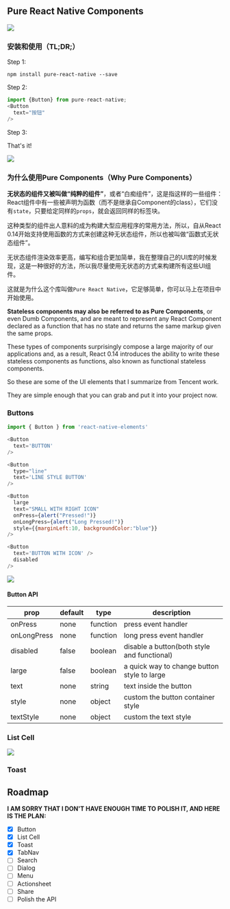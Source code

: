## Pure React Native Components

![](http://yuguous-10027517.cos.myqcloud.com/pure-logo.png)

### 安装和使用（TL;DR;）

Step 1:

```
npm install pure-react-native --save
```

Step 2:

```js
import {Button} from pure-react-native;
<Button
  text="按钮"
/>
```

Step 3:

That's it!

![](http://yuguous-10027517.cos.myqcloud.com/button.png)

### 为什么使用Pure Components（Why Pure Components）

**无状态的组件又被叫做“纯粹的组件”**，或者“白痴组件”，这是指这样的一些组件：React组件中有一些被声明为函数（而不是继承自Component的class），它们没有`state`，只要给定同样的`props`，就会返回同样的标签块。

这种类型的组件出人意料的成为构建大型应用程序的常用方法，所以，自从React 0.14开始支持使用函数的方式来创建这种无状态组件，所以也被叫做“函数式无状态组件”。

无状态组件渲染效率更高，编写和组合更加简单，我在整理自己的UI库的时候发现，这是一种很好的方法，所以我尽量使用无状态的方式来构建所有这些UI组件。

这就是为什么这个库叫做`Pure React Native`，它足够简单，你可以马上在项目中开始使用。

**Stateless components may also be referred to as Pure Components**, or even Dumb Components, and are meant to represent any React Component declared as a function that has no state and returns the same markup given the same props.

These types of components surprisingly compose a large majority of our applications and, as a result, React 0.14 introduces the ability to write these stateless components as functions, also known as functional stateless components.

So these are some of the UI elements that I summarize from Tencent work.

They are simple enough that you can grab and put it into your project now.

### Buttons

```js
import { Button } from 'react-native-elements'

<Button
  text='BUTTON'
/>

<Button
  type="line"
  text='LINE STYLE BUTTON'
/>

<Button
  large
  text="SMALL WITH RIGHT ICON"
  onPress={alert("Pressed!")}
  onLongPress={alert("Long Pressed!")}
  style={{marginLeft:10, backgroundColor:"blue"}}
/>

<Button
  text='BUTTON WITH ICON' />
  disabled
/>
```

![](http://yuguous-10027517.cos.myqcloud.com/button2.png)

#### Button API

| prop | default | type | description |
| ---- | ---- | ----| ---- |
| onPress | none | function | press event handler |
| onLongPress | none | function | long press event handler |
| disabled | false | boolean | disable a button(both style and functional) |
| large | false | boolean | a quick way to change button style to large |
| text | none | string | text inside the button |
| style | none | object | custom the button container style |
| textStyle | none | object | custom the text style |

### List Cell

![](http://yuguous-10027517.cos.myqcloud.com/cells.png)

### Toast

## Roadmap

**I AM SORRY THAT I DON'T HAVE ENOUGH TIME TO POLISH IT, AND HERE IS THE PLAN:**

- [x] Button
- [x] List Cell
- [x] Toast
- [x] TabNav
- [ ] Search
- [ ] Dialog
- [ ] Menu
- [ ] Actionsheet
- [ ] Share
- [ ] Polish the API
